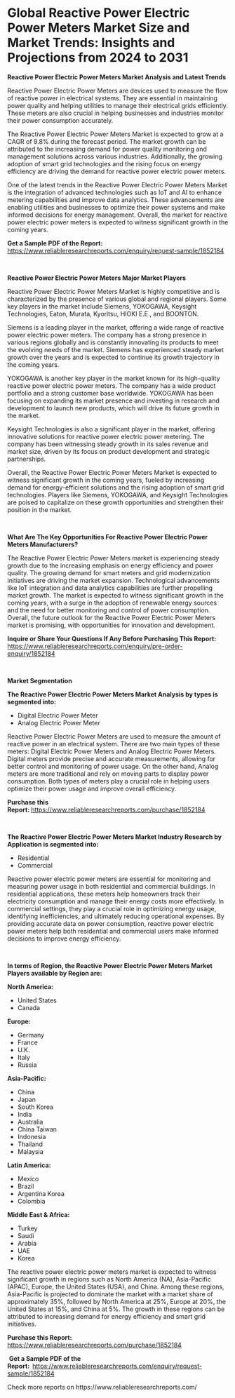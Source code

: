 <p><h1>Global Reactive Power Electric Power Meters Market Size and Market Trends: Insights and Projections from 2024 to 2031</h1></p><p><strong>Reactive Power Electric Power Meters Market Analysis and Latest Trends</strong></p>
<p><p>Reactive Power Electric Power Meters are devices used to measure the flow of reactive power in electrical systems. They are essential in maintaining power quality and helping utilities to manage their electrical grids efficiently. These meters are also crucial in helping businesses and industries monitor their power consumption accurately.</p><p>The Reactive Power Electric Power Meters Market is expected to grow at a CAGR of 9.8% during the forecast period. The market growth can be attributed to the increasing demand for power quality monitoring and management solutions across various industries. Additionally, the growing adoption of smart grid technologies and the rising focus on energy efficiency are driving the demand for reactive power electric power meters. </p><p>One of the latest trends in the Reactive Power Electric Power Meters Market is the integration of advanced technologies such as IoT and AI to enhance metering capabilities and improve data analytics. These advancements are enabling utilities and businesses to optimize their power systems and make informed decisions for energy management. Overall, the market for reactive power electric power meters is expected to witness significant growth in the coming years.</p></p>
<p><strong>Get a Sample PDF of the Report:&nbsp;</strong> <a href="https://www.reliableresearchreports.com/enquiry/request-sample/1852184">https://www.reliableresearchreports.com/enquiry/request-sample/1852184</a></p>
<p>&nbsp;</p>
<p><strong>Reactive Power Electric Power Meters Major Market Players</strong></p>
<p><p>Reactive Power Electric Power Meters Market is highly competitive and is characterized by the presence of various global and regional players. Some key players in the market include Siemens, YOKOGAWA, Keysight Technologies, Eaton, Murata, Kyoritsu, HIOKI E.E., and BOONTON.</p><p>Siemens is a leading player in the market, offering a wide range of reactive power electric power meters. The company has a strong presence in various regions globally and is constantly innovating its products to meet the evolving needs of the market. Siemens has experienced steady market growth over the years and is expected to continue its growth trajectory in the coming years.</p><p>YOKOGAWA is another key player in the market known for its high-quality reactive power electric power meters. The company has a wide product portfolio and a strong customer base worldwide. YOKOGAWA has been focusing on expanding its market presence and investing in research and development to launch new products, which will drive its future growth in the market.</p><p>Keysight Technologies is also a significant player in the market, offering innovative solutions for reactive power electric power metering. The company has been witnessing steady growth in its sales revenue and market size, driven by its focus on product development and strategic partnerships.</p><p>Overall, the Reactive Power Electric Power Meters Market is expected to witness significant growth in the coming years, fueled by increasing demand for energy-efficient solutions and the rising adoption of smart grid technologies. Players like Siemens, YOKOGAWA, and Keysight Technologies are poised to capitalize on these growth opportunities and strengthen their position in the market.</p></p>
<p>&nbsp;</p>
<p><strong>What Are The Key Opportunities For Reactive Power Electric Power Meters Manufacturers?</strong></p>
<p><p>The Reactive Power Electric Power Meters market is experiencing steady growth due to the increasing emphasis on energy efficiency and power quality. The growing demand for smart meters and grid modernization initiatives are driving the market expansion. Technological advancements like IoT integration and data analytics capabilities are further propelling market growth. The market is expected to witness significant growth in the coming years, with a surge in the adoption of renewable energy sources and the need for better monitoring and control of power consumption. Overall, the future outlook for the Reactive Power Electric Power Meters market is promising, with opportunities for innovation and development.</p></p>
<p><strong>Inquire or Share Your Questions If Any Before Purchasing This Report:</strong> <a href="https://www.reliableresearchreports.com/enquiry/pre-order-enquiry/1852184">https://www.reliableresearchreports.com/enquiry/pre-order-enquiry/1852184</a></p>
<p>&nbsp;</p>
<p><strong>Market Segmentation</strong></p>
<p><strong>The Reactive Power Electric Power Meters Market Analysis by types is segmented into:</strong></p>
<p><ul><li>Digital Electric Power Meter</li><li>Analog Electric Power Meter</li></ul></p>
<p><p>Reactive Power Electric Power Meters are used to measure the amount of reactive power in an electrical system. There are two main types of these meters: Digital Electric Power Meters and Analog Electric Power Meters. Digital meters provide precise and accurate measurements, allowing for better control and monitoring of power usage. On the other hand, Analog meters are more traditional and rely on moving parts to display power consumption. Both types of meters play a crucial role in helping users optimize their power usage and improve overall efficiency.</p></p>
<p><strong>Purchase this Report:&nbsp;</strong><a href="https://www.reliableresearchreports.com/purchase/1852184">https://www.reliableresearchreports.com/purchase/1852184</a></p>
<p>&nbsp;</p>
<p><strong>The Reactive Power Electric Power Meters Market Industry Research by Application is segmented into:</strong></p>
<p><ul><li>Residential</li><li>Commercial</li></ul></p>
<p><p>Reactive power electric power meters are essential for monitoring and measuring power usage in both residential and commercial buildings. In residential applications, these meters help homeowners track their electricity consumption and manage their energy costs more effectively. In commercial settings, they play a crucial role in optimizing energy usage, identifying inefficiencies, and ultimately reducing operational expenses. By providing accurate data on power consumption, reactive power electric power meters help both residential and commercial users make informed decisions to improve energy efficiency.</p></p>
<p>&nbsp;</p>
<p><strong>In terms of Region, the Reactive Power Electric Power Meters Market Players available by Region are:</strong></p>
<p>
    <p> <strong> North America: </strong>
        <ul>
            <li>United States</li>
            <li>Canada</li>
        </ul>
        </p> 
    <p> <strong> Europe: </strong>
        <ul>
            <li>Germany</li>
            <li>France</li>
            <li>U.K.</li>
            <li>Italy</li>
            <li>Russia</li>
        </ul>
        </p> 
    <p> <strong> Asia-Pacific: </strong>
        <ul>
            <li>China</li>
            <li>Japan</li>
            <li>South Korea</li>
            <li>India</li>
            <li>Australia</li>
            <li>China Taiwan</li>
            <li>Indonesia</li>
            <li>Thailand</li>
            <li>Malaysia</li>
        </ul>
        </p> 
    <p> <strong> Latin America: </strong>
        <ul>
            <li>Mexico</li>
            <li>Brazil</li>
            <li>Argentina Korea</li>
            <li>Colombia</li>
        </ul>
        </p> 
    <p> <strong> Middle East & Africa: </strong>
        <ul>
            <li>Turkey</li>
            <li>Saudi</li>
            <li>Arabia</li>
            <li>UAE</li>
            <li>Korea</li>
        </ul>
    </p>
    </p>
<p><p>The reactive power electric power meters market is expected to witness significant growth in regions such as North America (NA), Asia-Pacific (APAC), Europe, the United States (USA), and China. Among these regions, Asia-Pacific is projected to dominate the market with a market share of approximately 35%, followed by North America at 25%, Europe at 20%, the United States at 15%, and China at 5%. The growth in these regions can be attributed to increasing demand for energy efficiency and smart grid initiatives.</p></p>
<p><strong>Purchase this Report: </strong><a href="https://www.reliableresearchreports.com/purchase/1852184">https://www.reliableresearchreports.com/purchase/1852184</a></p>
<p>&nbsp;<strong>Get a Sample PDF of the Report:&nbsp;&nbsp;</strong><a href="https://www.reliableresearchreports.com/enquiry/request-sample/1852184">https://www.reliableresearchreports.com/enquiry/request-sample/1852184</a></p>
<p><strong></strong></p>
<p>Check more reports on https://www.reliableresearchreports.com/</p>